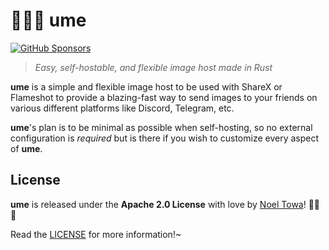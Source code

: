 # 🐻‍❄️💐 ume
[![GitHub Sponsors](https://img.shields.io/github/sponsors/auguwu?style=flat-square)](https://github.com/sponsors/auguwu)

> *Easy, self-hostable, and flexible image host made in Rust*

**ume** is a simple and flexible image host to be used with ShareX or Flameshot to provide a blazing-fast way to send images to your friends on various different platforms like Discord, Telegram, etc.

**ume**'s plan is to be minimal as possible when self-hosting, so no external configuration is *required* but is there if you wish to customize every aspect of **ume**.

## License
**ume** is released under the **Apache 2.0 License** with love by [Noel Towa](https://floofy.dev)! :polar_bear::purple_heart:

Read the [LICENSE](https://github.com/auguwu/ume/blob/master/LICENSE) for more information!~

